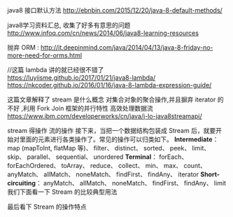java8 接口默认方法
http://ebnbin.com/2015/12/20/java-8-default-methods/


java8学习资料汇总, 收集了好多有意思的问题
http://www.infoq.com/cn/news/2014/06/java8-learning-resources

抛弃 ORM :  http://it.deepinmind.com/java/2014/04/13/java-8-friday-no-more-need-for-orms.html

//这篇 lambda 讲的就已经很不错了
https://luyiisme.github.io/2017/01/21/java8-lambda/
https://nkcoder.github.io/2016/01/16/java-8-lambda-expression-guide/

这篇文章解释了 stream 是什么概念
对集合对象的聚合操作,并且摒弃 iterator 的 不好 ,利用 Fork Join 框架的并行特性 高效处理数据流
https://www.ibm.com/developerworks/cn/java/j-lo-java8streamapi/

stream 得操作
流的操作
接下来，当把一个数据结构包装成 Stream 后，就要开始对里面的元素进行各类操作了。常见的操作可以归类如下。
**Intermediate**：
map (mapToInt, flatMap 等)、 filter、 distinct、 sorted、 peek、 limit、 skip、 parallel、 sequential、 unordered
**Terminal**：
forEach、 forEachOrdered、 toArray、 reduce、 collect、 min、 max、 count、 anyMatch、 allMatch、 noneMatch、 findFirst、 findAny、 iterator
**Short-circuiting**：
anyMatch、 allMatch、 noneMatch、 findFirst、 findAny、 limit
我们下面看一下 Stream 的比较典型用法

最后看下 Stream 的操作特点 
